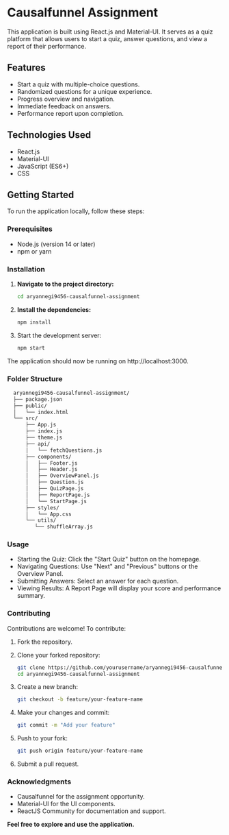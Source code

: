 # Causalfunnel Assignment

This application is built using React.js and Material-UI. It serves as a quiz platform that allows users to start a quiz, answer questions, and view a report of their performance.

## Features

- Start a quiz with multiple-choice questions.
- Randomized questions for a unique experience.
- Progress overview and navigation.
- Immediate feedback on answers.
- Performance report upon completion.

## Technologies Used

- React.js
- Material-UI
- JavaScript (ES6+)
- CSS

## Getting Started

To run the application locally, follow these steps:

### Prerequisites

- Node.js (version 14 or later)
- npm or yarn

### Installation

1. **Navigate to the project directory:**

   ```bash
   cd aryannegi9456-causalfunnel-assignment

2. **Install the dependencies:**

   ```bash
   npm install


3. Start the development server:

   ```bash
   npm start
   
The application should now be running on http://localhost:3000.

### Folder Structure

  ```bash
    aryannegi9456-causalfunnel-assignment/
    ├── package.json
    ├── public/
    │   └── index.html
    └── src/
        ├── App.js
        ├── index.js
        ├── theme.js
        ├── api/
        │   └── fetchQuestions.js
        ├── components/
        │   ├── Footer.js
        │   ├── Header.js
        │   ├── OverviewPanel.js
        │   ├── Question.js
        │   ├── QuizPage.js
        │   ├── ReportPage.js
        │   └── StartPage.js
        ├── styles/
        │   └── App.css
        └── utils/
           └── shuffleArray.js
```
 
 ### Usage
- Starting the Quiz: Click the "Start Quiz" button on the homepage.
- Navigating Questions: Use "Next" and "Previous" buttons or the Overview Panel.
- Submitting Answers: Select an answer for each question.
- Viewing Results: A Report Page will display your score and performance summary.

### Contributing
Contributions are welcome! To contribute:

1. Fork the repository.

2. Clone your forked repository:

   ```bash
   git clone https://github.com/yourusername/aryannegi9456-causalfunnel-assignment.git
   cd aryannegi9456-causalfunnel-assignment
   
3. Create a new branch:

   ```bash
   git checkout -b feature/your-feature-name

4. Make your changes and commit:

   ```bash
   git commit -m "Add your feature"

5. Push to your fork:

   ```bash
   git push origin feature/your-feature-name

6. Submit a pull request.

### Acknowledgments
- Causalfunnel for the assignment opportunity.
- Material-UI for the UI components.
- ReactJS Community for documentation and support.
  
**Feel free to explore and use the application.**






